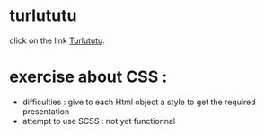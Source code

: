# turlututu

click on the link [Turlututu](https://pierreweets.github.io/turlututu/index.html).

# exercise about CSS : 
* difficulties : give to each Html object a style to get the required presentation
* attempt to use SCSS : not yet functionnal

